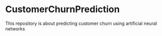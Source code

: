 # CustomerChurnPrediction
This repository is about predicting customer churn using artificial neural networks
